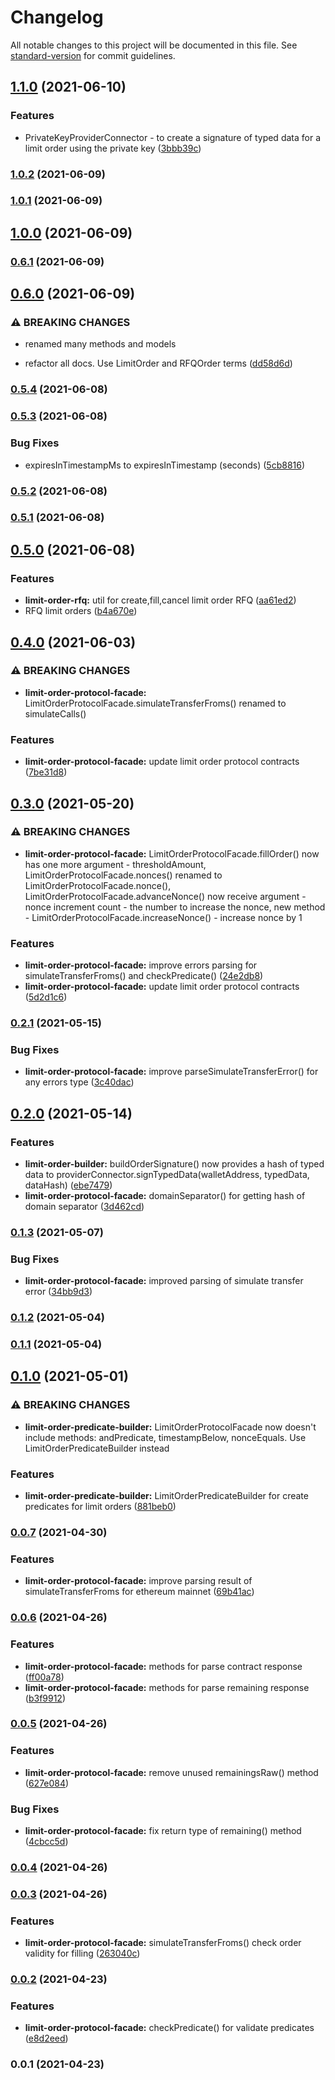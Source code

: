 # Changelog

All notable changes to this project will be documented in this file. See [standard-version](https://github.com/conventional-changelog/standard-version) for commit guidelines.

## [1.1.0](https://github.com/1inch/limit-order-protocol-utils/compare/v1.0.2...v1.1.0) (2021-06-10)


### Features

* PrivateKeyProviderConnector - to create a signature of typed data for a limit order using the private key ([3bbb39c](https://github.com/1inch/limit-order-protocol-utils/commit/3bbb39cb609eb720a2f4465a1935d25371bcbb0a))

### [1.0.2](https://github.com/1inch/limit-order-protocol-utils/compare/v1.0.1...v1.0.2) (2021-06-09)

### [1.0.1](https://github.com/1inch/limit-order-protocol-utils/compare/v1.0.0...v1.0.1) (2021-06-09)

## [1.0.0](https://github.com/1inch/limit-order-protocol-utils/compare/v0.6.1...v1.0.0) (2021-06-09)

### [0.6.1](https://github.com/1inch/limit-order-protocol-utils/compare/v0.6.0...v0.6.1) (2021-06-09)

## [0.6.0](https://github.com/1inch/limit-order-protocol-utils/compare/v0.5.4...v0.6.0) (2021-06-09)


### ⚠ BREAKING CHANGES

* renamed many methods and models

* refactor all docs. Use LimitOrder and RFQOrder terms ([dd58d6d](https://github.com/1inch/limit-order-protocol-utils/commit/dd58d6d8905c099ea3bd062a09e6fefa6355f36e))

### [0.5.4](https://github.com/1inch/limit-order-protocol-utils/compare/v0.5.3...v0.5.4) (2021-06-08)

### [0.5.3](https://github.com/1inch/limit-order-protocol-utils/compare/v0.5.2...v0.5.3) (2021-06-08)


### Bug Fixes

* expiresInTimestampMs to expiresInTimestamp (seconds) ([5cb8816](https://github.com/1inch/limit-order-protocol-utils/commit/5cb8816899c7f8a6a6cafbad71961527e27311a9))

### [0.5.2](https://github.com/1inch/limit-order-protocol-utils/compare/v0.5.1...v0.5.2) (2021-06-08)

### [0.5.1](https://github.com/1inch/limit-order-protocol-utils/compare/v0.5.0...v0.5.1) (2021-06-08)

## [0.5.0](https://github.com/1inch/limit-order-protocol-utils/compare/v0.4.0...v0.5.0) (2021-06-08)


### Features

* **limit-order-rfq:** util for create,fill,cancel limit order RFQ ([aa61ed2](https://github.com/1inch/limit-order-protocol-utils/commit/aa61ed24a5f9285902f8d694b198a1ec1aa5bd00))
* RFQ limit orders ([b4a670e](https://github.com/1inch/limit-order-protocol-utils/commit/b4a670ede66ff4de410a4566bf5cef8662becfba))

## [0.4.0](https://github.com/1inch/limit-order-protocol-utils/compare/v0.3.0...v0.4.0) (2021-06-03)


### ⚠ BREAKING CHANGES

* **limit-order-protocol-facade:** LimitOrderProtocolFacade.simulateTransferFroms() renamed to simulateCalls()

### Features

* **limit-order-protocol-facade:** update limit order protocol contracts ([7be31d8](https://github.com/1inch/limit-order-protocol-utils/commit/7be31d8093cc989bacbbef6a9a2f25764885b9ae))

## [0.3.0](https://github.com/1inch/limit-order-protocol-utils/compare/v0.2.1...v0.3.0) (2021-05-20)


### ⚠ BREAKING CHANGES

* **limit-order-protocol-facade:** LimitOrderProtocolFacade.fillOrder() now has one more argument - thresholdAmount, LimitOrderProtocolFacade.nonces() renamed to LimitOrderProtocolFacade.nonce(), LimitOrderProtocolFacade.advanceNonce() now receive argument - nonce increment count - the number to increase the nonce, new method - LimitOrderProtocolFacade.increaseNonce() - increase nonce by 1

### Features

* **limit-order-protocol-facade:** improve errors parsing for simulateTransferFroms() and checkPredicate() ([24e2db8](https://github.com/1inch/limit-order-protocol-utils/commit/24e2db8572b20ed0ece64f6c8153487b2c9d22e6))
* **limit-order-protocol-facade:** update limit order protocol contracts ([5d2d1c6](https://github.com/1inch/limit-order-protocol-utils/commit/5d2d1c6cb1fa34a3b70b74a42c5788de937453b2))

### [0.2.1](https://github.com/1inch/limit-order-protocol-utils/compare/v0.2.0...v0.2.1) (2021-05-15)


### Bug Fixes

* **limit-order-protocol-facade:** improve parseSimulateTransferError() for any errors type ([3c40dac](https://github.com/1inch/limit-order-protocol-utils/commit/3c40daccdb833f6d525f6f2e55fc7d6fad75ecaf))

## [0.2.0](https://github.com/1inch/limit-order-protocol-utils/compare/v0.1.3...v0.2.0) (2021-05-14)


### Features

* **limit-order-builder:** buildOrderSignature() now provides a hash of typed data to providerConnector.signTypedData(walletAddress, typedData, dataHash) ([ebe7479](https://github.com/1inch/limit-order-protocol-utils/commit/ebe7479daba635b893c5d77a51ab363377b33e37))
* **limit-order-protocol-facade:** domainSeparator() for getting hash of domain separator ([3d462cd](https://github.com/1inch/limit-order-protocol-utils/commit/3d462cde6b02e83b61e85d7ad08b43cea3f9ca40))

### [0.1.3](https://github.com/1inch/limit-order-protocol-utils/compare/v0.1.2...v0.1.3) (2021-05-07)


### Bug Fixes

* **limit-order-protocol-facade:** improved parsing of simulate transfer error ([34bb9d3](https://github.com/1inch/limit-order-protocol-utils/commit/34bb9d355c1e0a581f21536b1848af53a90ccb62))

### [0.1.2](https://github.com/1inch/limit-order-protocol-utils/compare/v0.1.1...v0.1.2) (2021-05-04)

### [0.1.1](https://github.com/1inch/limit-order-protocol-utils/compare/v0.1.0...v0.1.1) (2021-05-04)

## [0.1.0](https://github.com/1inch/limit-order-protocol-utils/compare/v0.0.7...v0.1.0) (2021-05-01)


### ⚠ BREAKING CHANGES

* **limit-order-predicate-builder:** LimitOrderProtocolFacade now doesn't include methods: andPredicate, timestampBelow, nonceEquals. Use LimitOrderPredicateBuilder instead

### Features

* **limit-order-predicate-builder:** LimitOrderPredicateBuilder for create predicates for limit orders ([881beb0](https://github.com/1inch/limit-order-protocol-utils/commit/881beb0acc50c210befa310d02092e83b346dcbd))

### [0.0.7](https://github.com/1inch/limit-order-protocol-utils/compare/v0.0.6...v0.0.7) (2021-04-30)


### Features

* **limit-order-protocol-facade:** improve parsing result of simulateTransferFroms for ethereum mainnet ([69b41ac](https://github.com/1inch/limit-order-protocol-utils/commit/69b41ac54e5ffbe29715652c84dc8c3190fb23da))

### [0.0.6](https://github.com/1inch/limit-order-protocol-utils/compare/v0.0.5...v0.0.6) (2021-04-26)


### Features

* **limit-order-protocol-facade:** methods for parse contract response ([ff00a78](https://github.com/1inch/limit-order-protocol-utils/commit/ff00a7809ef56b153500d6fef1d2543944285f24))
* **limit-order-protocol-facade:** methods for parse remaining response ([b3f9912](https://github.com/1inch/limit-order-protocol-utils/commit/b3f99126c1d0ab15e4a2aa63d3e68a591ddfa675))

### [0.0.5](https://github.com/1inch/limit-order-protocol-utils/compare/v0.0.4...v0.0.5) (2021-04-26)


### Features

* **limit-order-protocol-facade:** remove unused remainingsRaw() method ([627e084](https://github.com/1inch/limit-order-protocol-utils/commit/627e084b2df6072e920e04e9900a973bd4e60f05))


### Bug Fixes

* **limit-order-protocol-facade:** fix return type of remaining() method ([4cbcc5d](https://github.com/1inch/limit-order-protocol-utils/commit/4cbcc5d1d8254ac1af90085b960746300b680fe8))

### [0.0.4](https://github.com/1inch/limit-order-protocol-utils/compare/v0.0.3...v0.0.4) (2021-04-26)

### [0.0.3](https://github.com/1inch/limit-order-protocol-utils/compare/v0.0.2...v0.0.3) (2021-04-26)


### Features

* **limit-order-protocol-facade:** simulateTransferFroms() check order validity for filling ([263040c](https://github.com/1inch/limit-order-protocol-utils/commit/263040ce1485afdbcc6a5694c483f26aa73642a5))

### [0.0.2](https://github.com/1inch/limit-order-protocol-utils/compare/v0.0.1...v0.0.2) (2021-04-23)


### Features

* **limit-order-protocol-facade:** checkPredicate() for validate predicates ([e8d2eed](https://github.com/1inch/limit-order-protocol-utils/commit/e8d2eedafb0c04d79e91cb05bc72649a47e70ae7))

### 0.0.1 (2021-04-23)
